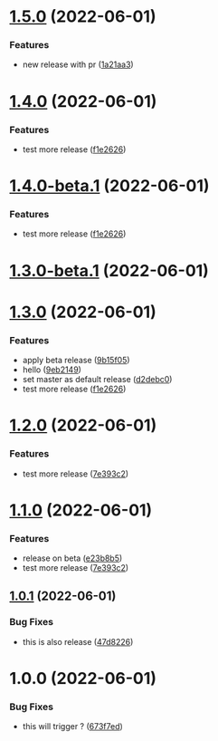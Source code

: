 # [1.5.0](https://github.com/cloverink/sample-semantic/compare/v1.4.0...v1.5.0) (2022-06-01)


### Features

* new release with pr ([1a21aa3](https://github.com/cloverink/sample-semantic/commit/1a21aa3461fc879dd8889c4e6c559c9f07bff77c))

# [1.4.0](https://github.com/cloverink/sample-semantic/compare/v1.3.0...v1.4.0) (2022-06-01)


### Features

* test more release ([f1e2626](https://github.com/cloverink/sample-semantic/commit/f1e26265fd05550b304b611d96b682cfcf4c3f14))

# [1.4.0-beta.1](https://github.com/cloverink/sample-semantic/compare/v1.3.0...v1.4.0-beta.1) (2022-06-01)


### Features

* test more release ([f1e2626](https://github.com/cloverink/sample-semantic/commit/f1e26265fd05550b304b611d96b682cfcf4c3f14))

# [1.3.0-beta.1](https://github.com/cloverink/sample-semantic/compare/v1.2.0...v1.3.0-beta.1) (2022-06-01)
# [1.3.0](https://github.com/cloverink/sample-semantic/compare/v1.2.0...v1.3.0) (2022-06-01)

### Features

* apply beta release ([9b15f05](https://github.com/cloverink/sample-semantic/commit/9b15f0577c479a1f60da43c3c8194b26096577a7))
* hello ([9eb2149](https://github.com/cloverink/sample-semantic/commit/9eb2149bb8ce4f6ce4a262536e46887389c10ee6))
* set master as default release ([d2debc0](https://github.com/cloverink/sample-semantic/commit/d2debc04ba39282c81a7f08f951ecfdfb2b8c224))
* test more release ([f1e2626](https://github.com/cloverink/sample-semantic/commit/f1e26265fd05550b304b611d96b682cfcf4c3f14))

# [1.2.0](https://github.com/cloverink/sample-semantic/compare/v1.1.0...v1.2.0) (2022-06-01)


### Features

* test more release ([7e393c2](https://github.com/cloverink/sample-semantic/commit/7e393c20cc69cb4a7de35a61ec13aa6261315546))

# [1.1.0](https://github.com/cloverink/sample-semantic/compare/v1.0.1...v1.1.0) (2022-06-01)


### Features

* release on beta ([e23b8b5](https://github.com/cloverink/sample-semantic/commit/e23b8b546bf8c8475f5367a966c0940a961ec8e8))
* test more release ([7e393c2](https://github.com/cloverink/sample-semantic/commit/7e393c20cc69cb4a7de35a61ec13aa6261315546))


## [1.0.1](https://github.com/cloverink/sample-semantic/compare/v1.0.0...v1.0.1) (2022-06-01)


### Bug Fixes

* this is also release ([47d8226](https://github.com/cloverink/sample-semantic/commit/47d8226c0686fcd0361b0f990274072a9eb4e0d0))

# 1.0.0 (2022-06-01)


### Bug Fixes

* this will trigger ? ([673f7ed](https://github.com/cloverink/sample-semantic/commit/673f7ed13dd87f66f74058a05e2786631072fa79))
